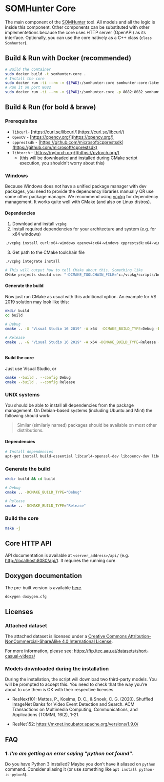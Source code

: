 # SOMHunter Core
The main component of the [SOMHunter](https://github.com/siret-junior/somhunter) tool. All models and all the logic is inside this component. Other components can be substituted with other implementetions because the core uses HTTP server (OpenAPI) as its interface. Optionally, you can use the core natively as a C++ class (`class Somhunter`).

## **Build  & Run with Docker (recommended)**

```sh
# Build the container
sudo docker build -t somhunter-core .
# Install the core
sudo docker run -ti --rm -v ${PWD}:/somhunter-core somhunter-core:latest sh install.sh RelWithDebugInfo
# Run it on port 8082
sudo docker run -ti --rm -v ${PWD}:/somhunter-core -p 8082:8082 somhunter-core:latest sh run.sh
```

## **Build & Run (for bold & brave)**
### Prerequisites
- `libcurl`- [https://curl.se/libcurl/](https://curl.se/libcurl/)
- `OpenCV` - [https://opencv.org/](https://opencv.org/)
- `cpprestsdk` - [https://github.com/microsoft/cpprestsdk](https://github.com/microsoft/cpprestsdk)
- `libtorch`  - [https://pytorch.org/](https://pytorch.org/)
  - (this will be downloaded and installed during CMake script execution, you shouldn't worry about this)

### Windows
Because Windows does not have a unified package manager with dev packages, you need to provide the dependency libraries manually OR use some other package manager. We recommend using [vcpkg](https://docs.microsoft.com/en-us/cpp/build/vcpkg?view=vs-2019) for dependency management. It works quite well with CMake (and also on Linux distros).

#### Dependencies
1) Download and install `vcpkg`
2) Install required dependencies for your architecture and system (e.g. for x64 windows)
```sh
./vcpkg install curl:x64-windows opencv4:x64-windows cpprestsdk:x64-windows openssl:x64-windows
```
3) Get path to the CMake toolchain file

```sh
./vcpkg integrate install

# This will output how to tell CMake about this. Something like 
CMake projects should use: "-DCMAKE_TOOLCHAIN_FILE="c:/vcpkg/scripts/buildsystems/vcpkg.cmake"
```

#### Generate the build
Now just run CMake as usual with this additional option. An example for VS 2019 solution may look like this:
```sh
mkdir build
cd build

# Debug
cmake .. -G "Visual Studio 16 2019" -A x64  -DCMAKE_BUILD_TYPE=Debug -DCMAKE_TOOLCHAIN_FILE="~/source/repos/vcpkg/scripts/buildsystems/vcpkg.cmake"
    
# Release
cmake .. -G "Visual Studio 16 2019" -A x64 -DCMAKE_BUILD_TYPE=Release -DCMAKE_TOOLCHAIN_FILE="~/source/repos/vcpkg/scripts/buildsystems/vcpkg.cmake" 
    
```
#### Build the core
Just use Visual Studio, or
```sh
cmake --build . --config Debug
cmake --build . --config Release
```


### UNIX systems

You should be able to install all dependencies from the package management. On
Debian-based systems (including Ubuntu and Mint) the following should work:

> Similar (similarly named) packages should be available on most other distributions.

#### Dependencies
```sh
# Install dependencies
apt-get install build-essential libcurl4-openssl-dev libopencv-dev libcpprest-dev
```

### Generate the build
```sh
mkdir build && cd build

# Debug
cmake .. -DCMAKE_BUILD_TYPE="Debug"

# Release
cmake .. -DCMAKE_BUILD_TYPE="Release"
```

### Build the core
```sh
make -j
```

## Core HTTP API
API documentation is available at `<server_address>/api/` (e.g. [http://localhost:8080/api/](http://localhost:8888/api/)). It requires the running core.

## Doxygen documentation
The pre-built version is available [here](https://siret-junior.github.io/somhunter-core/).

```sh
doxygen doxygen.cfg
```

## Licenses
### Attached dataset
The attached dataset is licensed under a [Creative Commons Attribution-NonCommercial-ShareAlike 4.0 International License](https://creativecommons.org/licenses/by-nc-sa/4.0/).

For more information, please see:
https://ftp.itec.aau.at/datasets/short-casual-videos/

### Models downloaded during the installation
During the installation, the script will download two third-party models. You will be prompted to accept this. You need to check that the way you're about to use them is OK with their respective licenses.

- ResNext101:
Mettes, P., Koelma, D. C., & Snoek, C. G. (2020). Shuffled ImageNet Banks for Video Event Detection and Search. ACM Transactions on Multimedia Computing, Communications, and Applications (TOMM), 16(2), 1-21.

- ResNet152: 
https://mxnet.incubator.apache.org/versions/1.9.0/

## FAQ
### 1.  *I'm am getting an error saying \"python not found\".*
Do you have Python 3 installed? Maybe you don't have it aliased on `python` command. Consider aliasing it (or use something like `apt install python-is-pyton3`).



